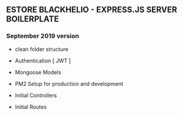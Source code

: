 ## ESTORE BLACKHELIO - EXPRESS.JS SERVER BOILERPLATE

### September 2019 version

- clean folder structure

- Authentication [ JWT ]

- Mongoose Models
- PM2 Setup for production and development
- Initial Controllers
- Initial Routes
